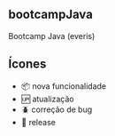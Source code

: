 ## bootcampJava

Bootcamp Java (everis)

 ## Ícones

- :package: nova funcionalidade
- :up: atualização
- :beetle: correção de bug
- :checkered_flag: release
